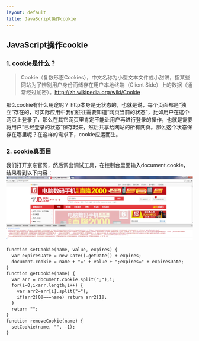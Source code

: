 ```yaml
---
layout: default
title: JavaScript操作cookie
---
```

JavaScript操作cookie
-------------------
### 1. cookie是什么？

  > Cookie（复数形态Cookies），中文名称为小型文本文件或小甜饼，指某些网站为了辨别用户身份而储存在用户本地终端（Client Side）上的数据（通常经过加密）。<http://zh.wikipedia.org/wiki/Cookie>

那么cookie有什么用途呢？
http本身是无状态的，也就是说，每个页面都是“独立”存在的，可实际应用中我们往往需要知道“网页当前的状态”，比如用户在这个网页上登录了，那么在其它网页里肯定不能让用户再进行登录的操作，也就是需要将用户“已经登录的状态”保存起来，然后共享给网站的所有网页。那么这个状态保存在哪里呢？在这样的需求下，cookie应运而生。

### 2. cookie真面目
我们打开京东官网，然后调出调试工具，在控制台里面输入document.cookie，结果看到以下内容：
![京东网站首页cookie](/images/cookie_of_jd.png)

    function setCookie(name, value, expires) {
      var expiresDate = new Date().getDate() + expires;
      document.cookie = name + "=" + value + ";expires=" + expiresDate;
    }
    function getCookie(name) {
      var arr = document.cookie.split(";"),i;
      for(i=0;i<arr.length;i++) {
        var arr2=arr[i].split("=");
        if(arr2[0]===name) return arr2[1];
      }
      return "";
    }
    function removeCookie(name) {
      setCookie(name, "", -1);
    }